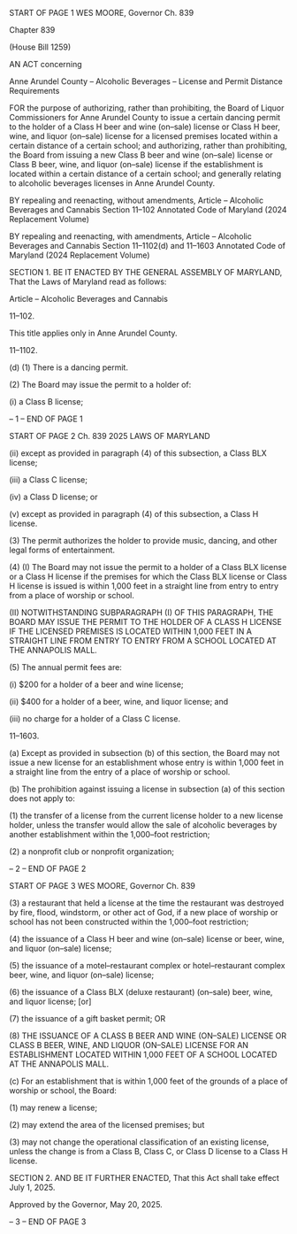START OF PAGE 1
WES MOORE, Governor Ch. 839

Chapter 839

(House Bill 1259)

AN ACT concerning

Anne Arundel County – Alcoholic Beverages – License and Permit Distance
Requirements

FOR the purpose of authorizing, rather than prohibiting, the Board of Liquor
Commissioners for Anne Arundel County to issue a certain dancing permit to the
holder of a Class H beer and wine (on–sale) license or Class H beer, wine, and liquor
(on–sale) license for a licensed premises located within a certain distance of a certain
school; and authorizing, rather than prohibiting, the Board from issuing a new Class
B beer and wine (on–sale) license or Class B beer, wine, and liquor (on–sale) license
if the establishment is located within a certain distance of a certain school; and
generally relating to alcoholic beverages licenses in Anne Arundel County.

BY repealing and reenacting, without amendments,
Article – Alcoholic Beverages and Cannabis
Section 11–102
Annotated Code of Maryland
(2024 Replacement Volume)

BY repealing and reenacting, with amendments,
Article – Alcoholic Beverages and Cannabis
Section 11–1102(d) and 11–1603
Annotated Code of Maryland
(2024 Replacement Volume)

SECTION 1. BE IT ENACTED BY THE GENERAL ASSEMBLY OF MARYLAND,
That the Laws of Maryland read as follows:

Article – Alcoholic Beverages and Cannabis

11–102.

This title applies only in Anne Arundel County.

11–1102.

(d) (1) There is a dancing permit.

(2) The Board may issue the permit to a holder of:

(i) a Class B license;

– 1 –
END OF PAGE 1

START OF PAGE 2
Ch. 839 2025 LAWS OF MARYLAND

(ii) except as provided in paragraph (4) of this subsection, a Class
BLX license;

(iii) a Class C license;

(iv) a Class D license; or

(v) except as provided in paragraph (4) of this subsection, a Class H
license.

(3) The permit authorizes the holder to provide music, dancing, and other
legal forms of entertainment.

(4) (I) The Board may not issue the permit to a holder of a Class BLX
license or a Class H license if the premises for which the Class BLX license or Class H
license is issued is within 1,000 feet in a straight line from entry to entry from a place of
worship or school.

(II) NOTWITHSTANDING SUBPARAGRAPH (I) OF THIS
PARAGRAPH, THE BOARD MAY ISSUE THE PERMIT TO THE HOLDER OF A CLASS H
LICENSE IF THE LICENSED PREMISES IS LOCATED WITHIN 1,000 FEET IN A STRAIGHT
LINE FROM ENTRY TO ENTRY FROM A SCHOOL LOCATED AT THE ANNAPOLIS MALL.

(5) The annual permit fees are:

(i) $200 for a holder of a beer and wine license;

(ii) $400 for a holder of a beer, wine, and liquor license; and

(iii) no charge for a holder of a Class C license.

11–1603.

(a) Except as provided in subsection (b) of this section, the Board may not issue a
new license for an establishment whose entry is within 1,000 feet in a straight line from
the entry of a place of worship or school.

(b) The prohibition against issuing a license in subsection (a) of this section does
not apply to:

(1) the transfer of a license from the current license holder to a new license
holder, unless the transfer would allow the sale of alcoholic beverages by another
establishment within the 1,000–foot restriction;

(2) a nonprofit club or nonprofit organization;

– 2 –
END OF PAGE 2

START OF PAGE 3
WES MOORE, Governor Ch. 839

(3) a restaurant that held a license at the time the restaurant was
destroyed by fire, flood, windstorm, or other act of God, if a new place of worship or school
has not been constructed within the 1,000–foot restriction;

(4) the issuance of a Class H beer and wine (on–sale) license or beer, wine,
and liquor (on–sale) license;

(5) the issuance of a motel–restaurant complex or hotel–restaurant
complex beer, wine, and liquor (on–sale) license;

(6) the issuance of a Class BLX (deluxe restaurant) (on–sale) beer, wine,
and liquor license; [or]

(7) the issuance of a gift basket permit; OR

(8) THE ISSUANCE OF A CLASS B BEER AND WINE (ON–SALE) LICENSE
OR CLASS B BEER, WINE, AND LIQUOR (ON–SALE) LICENSE FOR AN ESTABLISHMENT
LOCATED WITHIN 1,000 FEET OF A SCHOOL LOCATED AT THE ANNAPOLIS MALL.

(c) For an establishment that is within 1,000 feet of the grounds of a place of
worship or school, the Board:

(1) may renew a license;

(2) may extend the area of the licensed premises; but

(3) may not change the operational classification of an existing license,
unless the change is from a Class B, Class C, or Class D license to a Class H license.

SECTION 2. AND BE IT FURTHER ENACTED, That this Act shall take effect July
1, 2025.

Approved by the Governor, May 20, 2025.

– 3 –
END OF PAGE 3